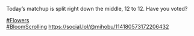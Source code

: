 Today’s matchup is split right down the middle, 12 to 12. Have you voted?

[\#<span>Flowers</span>](https://social.lol/tags/Flowers)  
[\#<span>BloomScrolling</span>](https://social.lol/tags/BloomScrolling) [<span class="invisible">https://</span><span class="ellipsis">social.lol/@mihobu/11418057317</span><span class="invisible">2206432</span>](https://social.lol/@mihobu/114180573172206432)